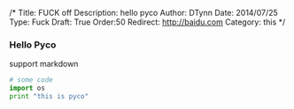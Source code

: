 /*
Title: FUCK off
Description: hello pyco
Author: DTynn
Date: 2014/07/25
Type: Fuck
Draft: True
Order:50
Redirect: http://baidu.com
Category: this
*/

### Hello Pyco

support markdown

```python
# some code
import os
print "this is pyco"
```